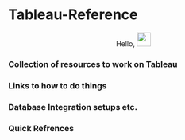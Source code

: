 # Tableau-Reference

<p align="center">
 Hello, <img src="https://media.giphy.com/media/hvRJCLFzcasrR4ia7z/giphy.gif" width="28">
</p>

### Collection of resources to work on Tableau
### Links to how to do things
### Database Integration setups etc.
### Quick Refrences

